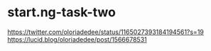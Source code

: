# start.ng-task-two
https://twitter.com/oloriadedee/status/1165027393184194561?s=19
https://lucid.blog/oloriadedee/post/1566678531
